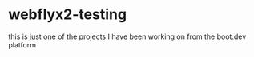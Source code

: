 # webflyx2-testing
this is just one of the projects I have been working on from the boot.dev platform 
